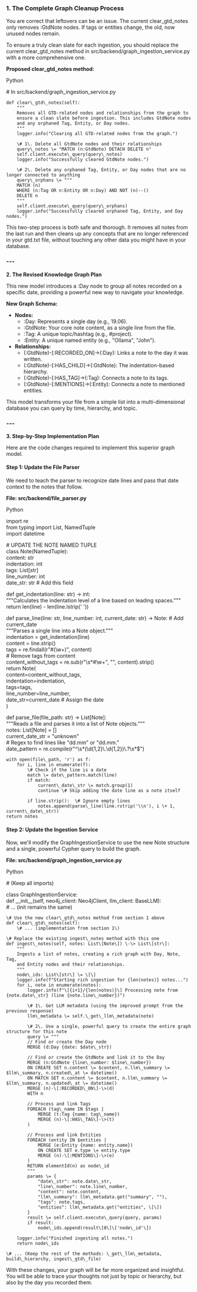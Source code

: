### **1\. The Complete Graph Cleanup Process**

You are correct that leftovers can be an issue. The current clear\_gtd\_notes only removes :GtdNote nodes. If tags or entities change, the old, now unused nodes remain.

To ensure a truly clean slate for each ingestion, you should replace the current clear\_gtd\_notes method in src/backend/graph\_ingestion\_service.py with a more comprehensive one.

**Proposed clear\_gtd\_notes method:**

Python

\# In src/backend/graph\_ingestion\_service.py

    def clear\_gtd\_notes(self):  
        """  
        Removes all GTD-related nodes and relationships from the graph to  
        ensure a clean slate before ingestion. This includes GtdNote nodes  
        and any orphaned Tag, Entity, or Day nodes.  
        """  
        logger.info("Clearing all GTD-related nodes from the graph.")

        \# 1\. Delete all GtdNote nodes and their relationships  
        query\_notes \= "MATCH (n:GtdNote) DETACH DELETE n"  
        self.client.execute\_query(query\_notes)  
        logger.info("Successfully cleared GtdNote nodes.")

        \# 2\. Delete any orphaned Tag, Entity, or Day nodes that are no longer connected to anything  
        query\_orphans \= """  
        MATCH (n)  
        WHERE (n:Tag OR n:Entity OR n:Day) AND NOT (n)--()  
        DELETE n  
        """  
        self.client.execute\_query(query\_orphans)  
        logger.info("Successfully cleared orphaned Tag, Entity, and Day nodes.")

This two-step process is both safe and thorough. It removes all notes from the last run and then cleans up any concepts that are no longer referenced in your gtd.txt file, without touching any other data you might have in your database.

### ---

**2\. The Revised Knowledge Graph Plan**

This new model introduces a :Day node to group all notes recorded on a specific date, providing a powerful new way to navigate your knowledge.

**New Graph Schema:**

* **Nodes:**  
  * :Day: Represents a single day (e.g., 19.06).  
  * :GtdNote: Your core note content, as a single line from the file.  
  * :Tag: A unique topic/hashtag (e.g., \#project).  
  * :Entity: A unique named entity (e.g., "Ollama", "John").  
* **Relationships:**  
  * (:GtdNote)-\[:RECORDED\_ON\]-\>(:Day): Links a note to the day it was written.  
  * (:GtdNote)-\[:HAS\_CHILD\]-\>(:GtdNote): The indentation-based hierarchy.  
  * (:GtdNote)-\[:HAS\_TAG\]-\>(:Tag): Connects a note to its tags.  
  * (:GtdNote)-\[:MENTIONS\]-\>(:Entity): Connects a note to mentioned entities.

This model transforms your file from a simple list into a multi-dimensional database you can query by time, hierarchy, and topic.

### ---

**3\. Step-by-Step Implementation Plan**

Here are the code changes required to implement this superior graph model.

#### **Step 1: Update the File Parser**

We need to teach the parser to recognize date lines and pass that date context to the notes that follow.

**File: src/backend/file\_parser.py**

Python

import re  
from typing import List, NamedTuple  
import datetime

\# UPDATE THE NOTE NAMED TUPLE  
class Note(NamedTuple):  
    content: str  
    indentation: int  
    tags: List\[str\]  
    line\_number: int  
    date\_str: str  \# Add this field

def get\_indentation(line: str) \-\> int:  
    """Calculates the indentation level of a line based on leading spaces."""  
    return len(line) \- len(line.lstrip(' '))

def parse\_line(line: str, line\_number: int, current\_date: str) \-\> Note: \# Add current\_date  
    """Parses a single line into a Note object."""  
    indentation \= get\_indentation(line)  
    content \= line.strip()  
    tags \= re.findall(r"\#(\\w+)", content)  
    \# Remove tags from content  
    content\_without\_tags \= re.sub(r"\\s\*\#\\w+", "", content).strip()  
    return Note(  
        content=content\_without\_tags,  
        indentation=indentation,  
        tags=tags,  
        line\_number=line\_number,  
        date\_str=current\_date \# Assign the date  
    )

def parse\_file(file\_path: str) \-\> List\[Note\]:  
    """Reads a file and parses it into a list of Note objects."""  
    notes: List\[Note\] \= \[\]  
    current\_date\_str \= "unknown"  
    \# Regex to find lines like "dd.mm" or "dd.mm."  
    date\_pattern \= re.compile(r"^\\s\*(\\d{1,2}\\.\\d{1,2})\\.?\\s\*$")

    with open(file\_path, 'r') as f:  
        for i, line in enumerate(f):  
            \# Check if the line is a date  
            match \= date\_pattern.match(line)  
            if match:  
                current\_date\_str \= match.group(1)  
                continue \# Skip adding the date line as a note itself

            if line.strip():  \# Ignore empty lines  
                notes.append(parse\_line(line.rstrip('\\n'), i \+ 1, current\_date\_str))  
    return notes

#### **Step 2: Update the Ingestion Service**

Now, we'll modify the GraphIngestionService to use the new Note structure and a single, powerful Cypher query to build the graph.

**File: src/backend/graph\_ingestion\_service.py**

Python

\# (Keep all imports)

class GraphIngestionService:  
    def \_\_init\_\_(self, neo4j\_client: Neo4jClient, llm\_client: BaseLLM):  
        \# ... (init remains the same)

    \# Use the new clear\_gtd\_notes method from section 1 above  
    def clear\_gtd\_notes(self):  
        \# ... (implementation from section 1\)

    \# Replace the existing ingest\_notes method with this one  
    def ingest\_notes(self, notes: List\[Note\]) \-\> List\[str\]:  
        """  
        Ingests a list of notes, creating a rich graph with Day, Note, Tag,  
        and Entity nodes and their relationships.  
        """  
        node\_ids: List\[str\] \= \[\]  
        logger.info(f"Starting rich ingestion for {len(notes)} notes...")  
        for i, note in enumerate(notes):  
            logger.info(f"\[{i+1}/{len(notes)}\] Processing note from {note.date\_str} (line {note.line\_number})")

            \# 1\. Get LLM metadata (using the improved prompt from the previous response)  
            llm\_metadata \= self.\_get\_llm\_metadata(note)

            \# 2\. Use a single, powerful query to create the entire graph structure for this note  
            query \= """  
            // Find or create the Day node  
            MERGE (d:Day {date: $date\_str})

            // Find or create the GtdNote and link it to the Day  
            MERGE (n:GtdNote {line\_number: $line\_number})  
            ON CREATE SET n.content \= $content, n.llm\_summary \= $llm\_summary, n.created\_at \= datetime()  
            ON MATCH SET n.content \= $content, n.llm\_summary \= $llm\_summary, n.updated\_at \= datetime()  
            MERGE (n)-\[:RECORDED\_ON\]-\>(d)  
            WITH n

            // Process and link Tags  
            FOREACH (tag\_name IN $tags |  
                MERGE (t:Tag {name: tag\_name})  
                MERGE (n)-\[:HAS\_TAG\]-\>(t)  
            )

            // Process and link Entities  
            FOREACH (entity IN $entities |  
                MERGE (e:Entity {name: entity.name})  
                ON CREATE SET e.type \= entity.type  
                MERGE (n)-\[:MENTIONS\]-\>(e)  
            )  
            RETURN elementId(n) as node\_id  
            """  
            params \= {  
                "date\_str": note.date\_str,  
                "line\_number": note.line\_number,  
                "content": note.content,  
                "llm\_summary": llm\_metadata.get("summary", ""),  
                "tags": note.tags,  
                "entities": llm\_metadata.get("entities", \[\])  
            }  
            result \= self.client.execute\_query(query, params)  
            if result:  
                node\_ids.append(result\[0\]\['node\_id'\])  
          
        logger.info("Finished ingesting all notes.")  
        return node\_ids

    \# ... (Keep the rest of the methods: \_get\_llm\_metadata, build\_hierarchy, ingest\_gtd\_file)

With these changes, your graph will be far more organized and insightful. You will be able to trace your thoughts not just by topic or hierarchy, but also by the day you recorded them.